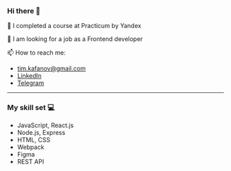### Hi there 👋

🔭 I completed a course at Practicum by Yandex

👯 I am looking for a job as a Frontend developer 

📫 How to reach me:
* tim.kafanov@gmail.com
* [LinkedIn](https://www.linkedin.com/in/tim-kafanov/)
* [Telegram](https://t.me/tim_kafanov)

------

### My skill set 💻

* JavaScript, React.js
* Node.js, Express
* HTML, CSS
* Webpack
* Figma
* REST API
